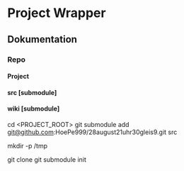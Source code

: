 # Project Wrapper

## Dokumentation

### Repo
#### Project
#### src [submodule] 
#### wiki [submodule]

cd <PROJECT_ROOT>
git submodule add git@github.com:HoePe999/28august21uhr30gleis9.git src

mkdir -p /tmp


git clone
git submodule init